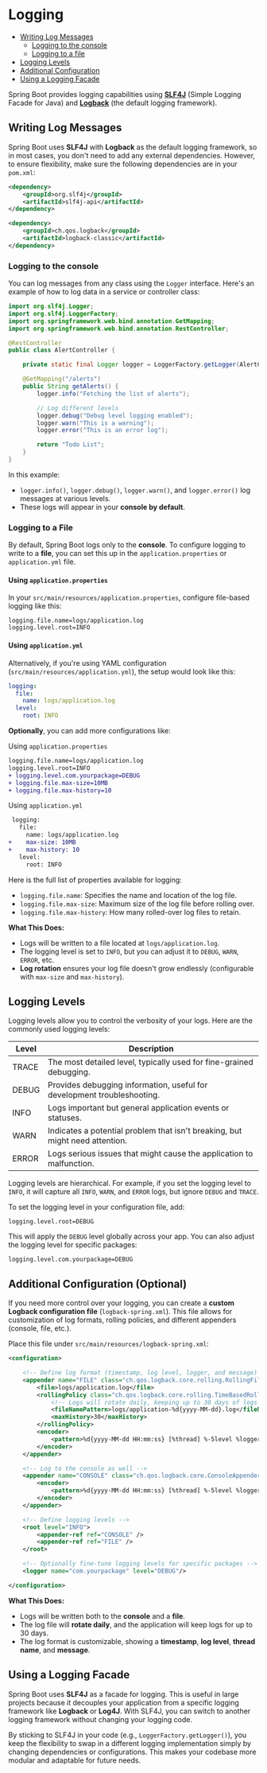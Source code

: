 # Logging

- [Writing Log Messages](#writing-log-messages)
  - [Logging to the console](#logging-to-the-console)
  - [Logging to a file](#logging-to-a-file)
- [Logging Levels](#logging-levels)
- [Additional Configuration](#additional-configuration-optional)
- [Using a Logging Facade](#using-a-logging-facade)

Spring Boot provides logging capabilities using [**SLF4J**](https://www.slf4j.org/) (Simple Logging Facade for Java) and [**Logback**](https://logback.qos.ch/) (the default logging framework).

## Writing Log Messages

Spring Boot uses **SLF4J** with **Logback** as the default logging framework, so in most cases, you don't need to add any external dependencies. However, to ensure flexibility, make sure the following dependencies are in your `pom.xml`:

```xml
<dependency>
    <groupId>org.slf4j</groupId>
    <artifactId>slf4j-api</artifactId>
</dependency>

<dependency>
    <groupId>ch.qos.logback</groupId>
    <artifactId>logback-classic</artifactId>
</dependency>
```

### Logging to the console

You can log messages from any class using the `Logger` interface. Here's an example of how to log data in a service or controller class:

```java
import org.slf4j.Logger;
import org.slf4j.LoggerFactory;
import org.springframework.web.bind.annotation.GetMapping;
import org.springframework.web.bind.annotation.RestController;

@RestController
public class AlertController {

    private static final Logger logger = LoggerFactory.getLogger(AlertController.class);

    @GetMapping("/alerts")
    public String getAlerts() {
        logger.info("Fetching the list of alerts");

        // Log different levels
        logger.debug("Debug level logging enabled");
        logger.warn("This is a warning");
        logger.error("This is an error log");

        return "Todo List";
    }
}
```

In this example:

- `logger.info()`, `logger.debug()`, `logger.warn()`, and `logger.error()` log messages at various levels.
- These logs will appear in your **console by default**.

### Logging to a File

By default, Spring Boot logs only to the **console**. To configure logging to write to a **file**, you can set this up in the `application.properties` or `application.yml` file.

#### Using `application.properties`

In your `src/main/resources/application.properties`, configure file-based logging like this:

```properties
logging.file.name=logs/application.log
logging.level.root=INFO
```

#### Using `application.yml`

Alternatively, if you're using YAML configuration (`src/main/resources/application.yml`), the setup would look like this:

```yaml
logging:
  file:
    name: logs/application.log
  level:
    root: INFO
```

**Optionally**, you can add more configurations like:

Using `application.properties`

```diff
logging.file.name=logs/application.log
logging.level.root=INFO
+ logging.level.com.yourpackage=DEBUG
+ logging.file.max-size=10MB
+ logging.file.max-history=10
```

Using `application.yml`

```diff
 logging:
   file:
     name: logs/application.log
+    max-size: 10MB
+    max-history: 10
   level:
     root: INFO
```

Here is the full list of properties available for logging:

- `logging.file.name`: Specifies the name and location of the log file.
- `logging.file.max-size`: Maximum size of the log file before rolling over.
- `logging.file.max-history`: How many rolled-over log files to retain.

**What This Does:**

- Logs will be written to a file located at `logs/application.log`.
- The logging level is set to `INFO`, but you can adjust it to `DEBUG`, `WARN`, `ERROR`, etc.
- **Log rotation** ensures your log file doesn't grow endlessly (configurable with `max-size` and `max-history`).

## Logging Levels

Logging levels allow you to control the verbosity of your logs. Here are the commonly used logging levels:

| Level | Description                                                                  |
| ----- | ---------------------------------------------------------------------------- |
| TRACE | The most detailed level, typically used for fine-grained debugging.          |
| DEBUG | Provides debugging information, useful for development troubleshooting.      |
| INFO  | Logs important but general application events or statuses.                   |
| WARN  | Indicates a potential problem that isn't breaking, but might need attention. |
| ERROR | Logs serious issues that might cause the application to malfunction.         |

Logging levels are hierarchical. For example, if you set the logging level to `INFO`, it will capture all `INFO`, `WARN`, and `ERROR` logs, but ignore `DEBUG` and `TRACE`.

To set the logging level in your configuration file, add:

```properties
logging.level.root=DEBUG
```

This will apply the `DEBUG` level globally across your app. You can also adjust the logging level for specific packages:

```properties
logging.level.com.yourpackage=DEBUG
```

## Additional Configuration (Optional)

If you need more control over your logging, you can create a **custom Logback configuration file** (`logback-spring.xml`). This file allows for customization of log formats, rolling policies, and different appenders (console, file, etc.).

Place this file under `src/main/resources/logback-spring.xml`:

```xml
<configuration>

    <!-- Define log format (timestamp, log level, logger, and message) -->
    <appender name="FILE" class="ch.qos.logback.core.rolling.RollingFileAppender">
        <file>logs/application.log</file>
        <rollingPolicy class="ch.qos.logback.core.rolling.TimeBasedRollingPolicy">
            <!-- Logs will rotate daily, keeping up to 30 days of logs -->
            <fileNamePattern>logs/application-%d{yyyy-MM-dd}.log</fileNamePattern>
            <maxHistory>30</maxHistory>
        </rollingPolicy>
        <encoder>
            <pattern>%d{yyyy-MM-dd HH:mm:ss} [%thread] %-5level %logger{36} - %msg%n</pattern>
        </encoder>
    </appender>

    <!-- Log to the console as well -->
    <appender name="CONSOLE" class="ch.qos.logback.core.ConsoleAppender">
        <encoder>
            <pattern>%d{yyyy-MM-dd HH:mm:ss} [%thread] %-5level %logger{36} - %msg%n</pattern>
        </encoder>
    </appender>

    <!-- Define logging levels -->
    <root level="INFO">
        <appender-ref ref="CONSOLE" />
        <appender-ref ref="FILE" />
    </root>

    <!-- Optionally fine-tune logging levels for specific packages -->
    <logger name="com.yourpackage" level="DEBUG"/>

</configuration>
```

**What This Does:**

- Logs will be written both to the **console** and a **file**.
- The log file will **rotate daily**, and the application will keep logs for up to 30 days.
- The log format is customizable, showing a **timestamp**, **log level**, **thread name**, and **message**.

## Using a Logging Facade

Spring Boot uses **SLF4J** as a facade for logging. This is useful in large projects because it decouples your application from a specific logging framework like **Logback** or **Log4J**. With SLF4J, you can switch to another logging framework without changing your logging code.

By sticking to SLF4J in your code (e.g., `LoggerFactory.getLogger()`), you keep the flexibility to swap in a different logging implementation simply by changing dependencies or configurations. This makes your codebase more modular and adaptable for future needs.
